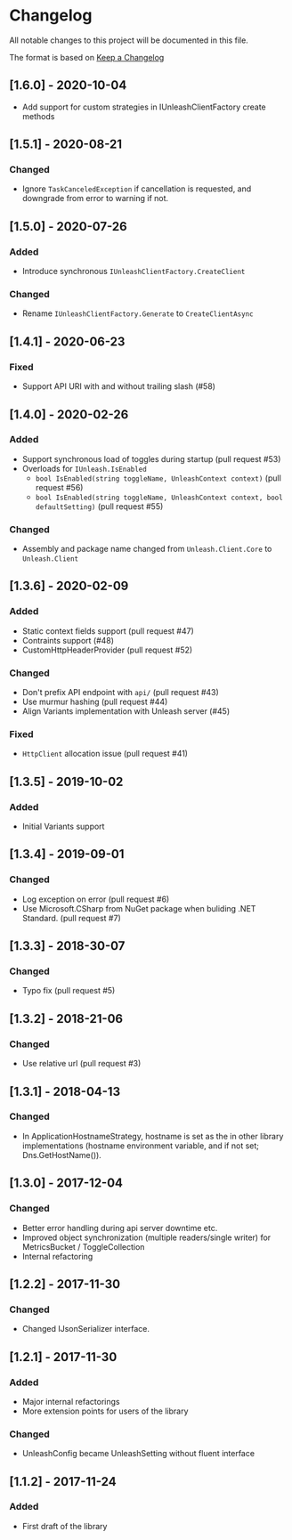 # Changelog
All notable changes to this project will be documented in this file.

The format is based on [Keep a Changelog](http://keepachangelog.com/en/1.0.0/)
<!-- and this project adheres to [Semantic Versioning](http://semver.org/spec/v2.0.0.html). -->


## [1.6.0] - 2020-10-04
- Add support for custom strategies in IUnleashClientFactory create methods

## [1.5.1] - 2020-08-21
### Changed
- Ignore `TaskCanceledException` if cancellation is requested, and downgrade from error to warning if not.

## [1.5.0] - 2020-07-26
### Added
- Introduce synchronous `IUnleashClientFactory.CreateClient`
### Changed
- Rename `IUnleashClientFactory.Generate` to `CreateClientAsync`

## [1.4.1] - 2020-06-23
### Fixed
- Support API URI with and without trailing slash (#58)

## [1.4.0] - 2020-02-26
### Added
- Support synchronous load of toggles during startup (pull request #53)
- Overloads for `IUnleash.IsEnabled`
  - `bool IsEnabled(string toggleName, UnleashContext context)` (pull request #56)
  - `bool IsEnabled(string toggleName, UnleashContext context, bool defaultSetting)` (pull request #55)
### Changed
- Assembly and package name changed from `Unleash.Client.Core` to `Unleash.Client`

## [1.3.6] - 2020-02-09
### Added
- Static context fields support (pull request #47)
- Contraints support (#48)
- CustomHttpHeaderProvider (pull request #52)
### Changed
- Don't prefix API endpoint with `api/` (pull request #43)
- Use murmur hashing (pull request #44)
- Align Variants implementation with Unleash server (#45)
### Fixed
- `HttpClient` allocation issue (pull request #41)

## [1.3.5] - 2019-10-02
### Added
- Initial Variants support

## [1.3.4] - 2019-09-01
### Changed
- Log exception on error (pull request #6)
- Use Microsoft.CSharp from NuGet package when buliding .NET Standard. (pull request #7)

## [1.3.3] - 2018-30-07
### Changed
- Typo fix (pull request #5)

## [1.3.2] - 2018-21-06
### Changed
- Use relative url (pull request #3)

## [1.3.1] - 2018-04-13
### Changed
- In ApplicationHostnameStrategy, hostname is set as the in other library implementations (hostname environment variable, and if not set; Dns.GetHostName()).

## [1.3.0] - 2017-12-04
### Changed
- Better error handling during api server downtime etc.
- Improved object synchronization (multiple readers/single writer) for MetricsBucket / ToggleCollection
- Internal refactoring

## [1.2.2] - 2017-11-30
### Changed
- Changed IJsonSerializer interface.

## [1.2.1] - 2017-11-30
### Added
- Major internal refactorings
- More extension points for users of the library

### Changed
- UnleashConfig became UnleashSetting without fluent interface

## [1.1.2] - 2017-11-24
### Added
- First draft of the library


<!-- 
Types of changes:

Added - for new features.
Changed - for changes in existing functionality.
Deprecated - for soon-to-be removed features.
Removed - for now removed features.
Fixed - for any bug fixes.
Security - in case of vulnerabilities. 
-->
